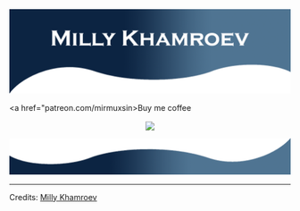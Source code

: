 <img src="https://github.com/Mirmuxsin/Mirmuxsin/raw/main/github%20reamde%20top.png" alt="Hero image">

<a href="patreon.com/mirmuxsin>Buy me coffee</a>


  <p align="center">
    <a href="http://hits.dwyl.com/mirmuxsin/mirmuxsin">
      <img align="center" src="http://hits.dwyl.com/mirmuxsin/mirmuxsin.svg">
    </a>
  </p>
</p>

<img src="https://github.com/Mirmuxsin/Mirmuxsin/raw/main/github%20readme%20bottom.png" alt="bottom">

-----
Credits: [Milly Khamroev](https://github.com/mirmuxsin)

